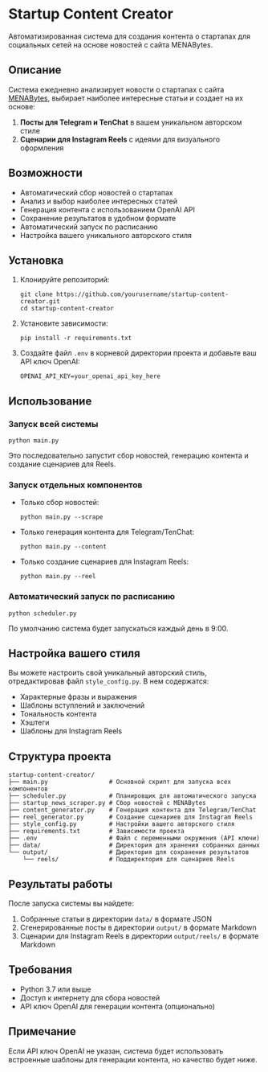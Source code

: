 # Startup Content Creator

Автоматизированная система для создания контента о стартапах для социальных сетей на основе новостей с сайта MENABytes.

## Описание

Система ежедневно анализирует новости о стартапах с сайта [MENABytes](https://www.menabytes.com/), выбирает наиболее интересные статьи и создает на их основе:

1. **Посты для Telegram и TenChat** в вашем уникальном авторском стиле
2. **Сценарии для Instagram Reels** с идеями для визуального оформления

## Возможности

- Автоматический сбор новостей о стартапах
- Анализ и выбор наиболее интересных статей
- Генерация контента с использованием OpenAI API
- Сохранение результатов в удобном формате
- Автоматический запуск по расписанию
- Настройка вашего уникального авторского стиля

## Установка

1. Клонируйте репозиторий:
   ```
   git clone https://github.com/yourusername/startup-content-creator.git
   cd startup-content-creator
   ```

2. Установите зависимости:
   ```
   pip install -r requirements.txt
   ```

3. Создайте файл `.env` в корневой директории проекта и добавьте ваш API ключ OpenAI:
   ```
   OPENAI_API_KEY=your_openai_api_key_here
   ```

## Использование

### Запуск всей системы

```
python main.py
```

Это последовательно запустит сбор новостей, генерацию контента и создание сценариев для Reels.

### Запуск отдельных компонентов

- Только сбор новостей:
  ```
  python main.py --scrape
  ```

- Только генерация контента для Telegram/TenChat:
  ```
  python main.py --content
  ```

- Только создание сценариев для Instagram Reels:
  ```
  python main.py --reel
  ```

### Автоматический запуск по расписанию

```
python scheduler.py
```

По умолчанию система будет запускаться каждый день в 9:00.

## Настройка вашего стиля

Вы можете настроить свой уникальный авторский стиль, отредактировав файл `style_config.py`. В нем содержатся:

- Характерные фразы и выражения
- Шаблоны вступлений и заключений
- Тональность контента
- Хэштеги
- Шаблоны для Instagram Reels

## Структура проекта

```
startup-content-creator/
├── main.py                 # Основной скрипт для запуска всех компонентов
├── scheduler.py            # Планировщик для автоматического запуска
├── startup_news_scraper.py # Сбор новостей с MENABytes
├── content_generator.py    # Генерация контента для Telegram/TenChat
├── reel_generator.py       # Создание сценариев для Instagram Reels
├── style_config.py         # Настройки вашего авторского стиля
├── requirements.txt        # Зависимости проекта
├── .env                    # Файл с переменными окружения (API ключи)
├── data/                   # Директория для хранения собранных данных
└── output/                 # Директория для сохранения результатов
    └── reels/              # Поддиректория для сценариев Reels
```

## Результаты работы

После запуска системы вы найдете:

1. Собранные статьи в директории `data/` в формате JSON
2. Сгенерированные посты в директории `output/` в формате Markdown
3. Сценарии для Instagram Reels в директории `output/reels/` в формате Markdown

## Требования

- Python 3.7 или выше
- Доступ к интернету для сбора новостей
- API ключ OpenAI для генерации контента (опционально)

## Примечание

Если API ключ OpenAI не указан, система будет использовать встроенные шаблоны для генерации контента, но качество будет ниже. 